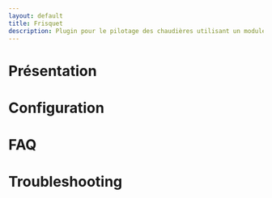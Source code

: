 ```yaml
---
layout: default
title: Frisquet
description: Plugin pour le pilotage des chaudières utilisant un module Frisquet Connect
---
```


# Présentation

# Configuration

# FAQ

# Troubleshooting
